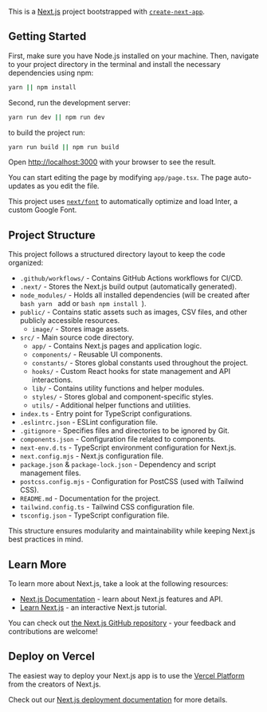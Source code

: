 This is a [Next.js](https://nextjs.org/) project bootstrapped with [`create-next-app`](https://github.com/vercel/next.js/tree/canary/packages/create-next-app).

## Getting Started

First, make sure you have Node.js installed on your machine. Then, navigate to your project directory in the terminal and install the necessary dependencies using npm:

```bash
yarn || npm install
```

Second, run the development server:

```bash
yarn run dev || npm run dev
```

to build the project run:

```bash
yarn run build || npm run build
```

Open [http://localhost:3000](http://localhost:3000) with your browser to see the result.

You can start editing the page by modifying `app/page.tsx`. The page auto-updates as you edit the file.

This project uses [`next/font`](https://nextjs.org/docs/basic-features/font-optimization) to automatically optimize and load Inter, a custom Google Font.

## Project Structure

This project follows a structured directory layout to keep the code organized:

- `.github/workflows/` - Contains GitHub Actions workflows for CI/CD.
- `.next/` - Stores the Next.js build output (automatically generated).
- `node_modules/` - Holds all installed dependencies (will be created after `bash yarn ` add or `bash npm install `).
- `public/` - Contains static assets such as images, CSV files, and other publicly accessible resources.
  - `image/` - Stores image assets.
- `src/` - Main source code directory.
  - `app/` - Contains Next.js pages and application logic.
  - `components/` - Reusable UI components.
  - `constants/` - Stores global constants used throughout the project.
  - `hooks/` - Custom React hooks for state management and API interactions.
  - `lib/` - Contains utility functions and helper modules.
  - `styles/` - Stores global and component-specific styles.
  - `utils/` - Additional helper functions and utilities.
- `index.ts` - Entry point for TypeScript configurations.
- `.eslintrc.json` - ESLint configuration file.
- `.gitignore` - Specifies files and directories to be ignored by Git.
- `components.json` - Configuration file related to components.
- `next-env.d.ts` - TypeScript environment configuration for Next.js.
- `next.config.mjs` - Next.js configuration file.
- `package.json` & `package-lock.json` - Dependency and script management files.
- `postcss.config.mjs` - Configuration for PostCSS (used with Tailwind CSS).
- `README.md` - Documentation for the project.
- `tailwind.config.ts` - Tailwind CSS configuration file.
- `tsconfig.json` - TypeScript configuration file.

This structure ensures modularity and maintainability while keeping Next.js best practices in mind.

## Learn More

To learn more about Next.js, take a look at the following resources:

- [Next.js Documentation](https://nextjs.org/docs) - learn about Next.js features and API.
- [Learn Next.js](https://nextjs.org/learn) - an interactive Next.js tutorial.

You can check out [the Next.js GitHub repository](https://github.com/vercel/next.js/) - your feedback and contributions are welcome!

## Deploy on Vercel

The easiest way to deploy your Next.js app is to use the [Vercel Platform](https://vercel.com/new?utm_medium=default-template&filter=next.js&utm_source=create-next-app&utm_campaign=create-next-app-readme) from the creators of Next.js.

Check out our [Next.js deployment documentation](https://nextjs.org/docs/deployment) for more details.
